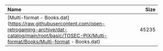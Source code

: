|Name|Size|
|:---|---:|
|[Multi-format - Books.dat](https://raw.githubusercontent.com/open-retrogaming-archive/dat-catalog/main/root/basic/TOSEC-PIX/Multi-format/Books/Multi-format - Books.dat)|45235|
